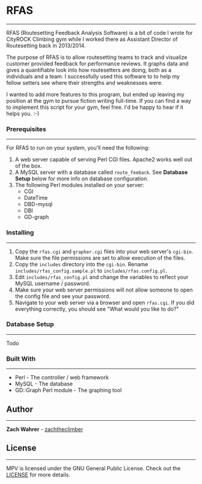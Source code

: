 # RFAS
---
RFAS (Routesetting Feedback Analysis Software) is a bit of code I wrote for CityROCK Climbing gym while I worked there as Assistant Director of Routesetting back in 2013/2014.

The purpose of RFAS is to allow routesetting teams to track and visualize customer provided feedback for performance reviews. It graphs data and gives a quantifiable look into how routesetters are doing, both as a individuals and a team. I successfully used this software to to help my fellow setters see where their strengths and weaknesses were.

I wanted to add more features to this program, but ended up leaving my position at the gym to pursue fiction writing full-time. If you can find a way to implement this script for your gym, feel free. I'd be happy to hear if it helps you. :-)

### Prerequisites
---
For RFAS to run on your system, you'll need the following:
1. A web server capable of serving Perl CGI files. Apache2 works well out of the box.
2. A MySQL server with a database called `route_feeback`. See **Database Setup** below for more info on database configuration.
3. The following Perl modules installed on your server:
    * CGI
    * DateTime
    * DBD-mysql
    * DBI
    * GD-graph

### Installing
---
1. Copy the `rfas.cgi` and `grapher.cgi` files into your web server's `cgi-bin`. Make sure the file permissions are set to allow execution of the files.
2. Copy the `includes` directory into the `cgi-bin`. Rename `includes/rfas_config.sample.pl` to `includes/rfas.config.pl`.
3. Edit `includes/rfas_config.pl` and change the variables to reflect your MySQL username / password.
4. Make sure your web server permissions will not allow someone to open the config file and see your password.
5. Navigate to your web server via a browser and open `rfas.cgi`. If you did everything correctly, you should see "What would you like to do?"

### Database Setup
---
Todo

### Built With
---
* Perl - The controller / web framework
* MySQL - The database
* GD::Graph Perl module - The graphing tool

## Author
---
**Zach Wahrer** - [zachtheclimber](https://github.com/zachtheclimber)

## License
---
MPV is licensed under the GNU General Public License. Check out the [LICENSE](LICENSE) for more details.
